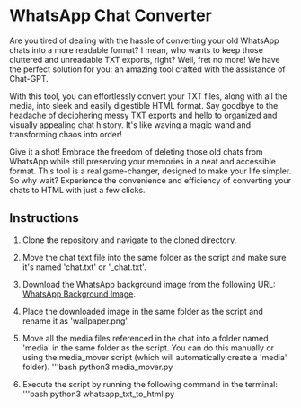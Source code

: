 # WhatsApp Chat Converter

Are you tired of dealing with the hassle of converting your old WhatsApp chats into a more readable format? I mean, who wants to keep those cluttered and unreadable TXT exports, right? Well, fret no more! We have the perfect solution for you: an amazing tool crafted with the assistance of Chat-GPT.

With this tool, you can effortlessly convert your TXT files, along with all the media, into sleek and easily digestible HTML format. Say goodbye to the headache of deciphering messy TXT exports and hello to organized and visually appealing chat history. It's like waving a magic wand and transforming chaos into order!

Give it a shot! Embrace the freedom of deleting those old chats from WhatsApp while still preserving your memories in a neat and accessible format. This tool is a real game-changer, designed to make your life simpler. So why wait? Experience the convenience and efficiency of converting your chats to HTML with just a few clicks.

## Instructions
1. Clone the repository and navigate to the cloned directory.
2. Move the chat text file into the same folder as the script and make sure it's named 'chat.txt' or '_chat.txt'.
3. Download the WhatsApp background image from the following URL: [WhatsApp Background Image](https://i.pinimg.com/originals/97/c0/07/97c00759d90d786d9b6096d274ad3e07.png).
4. Place the downloaded image in the same folder as the script and rename it as 'wallpaper.png'.
5. Move all the media files referenced in the chat into a folder named 'media' in the same folder as the script. You can do this manually or using the media_mover script (which will automatically create a 'media' folder).
    '''bash
   python3 media_mover.py

6. Execute the script by running the following command in the terminal: 
   '''bash
   python3 whatsapp_txt_to_html.py
